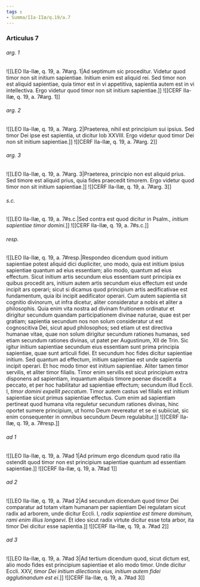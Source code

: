 ```yaml
---
tags : 
- Summa/IIa-IIæ/q.19/a.7
---
```


### Articulus 7

###### arg. 1
![[LEO IIa-IIæ, q. 19, a. 7#arg. 1|Ad septimum sic proceditur. Videtur quod timor non sit initium sapientiae. Initium enim est aliquid rei. Sed timor non est aliquid sapientiae, quia timor est in vi appetitiva, sapientia autem est in vi intellectiva. Ergo videtur quod timor non sit initium sapientiae.]]
![[CERF IIa-IIæ, q. 19, a. 7#arg. 1]]

###### arg. 2
![[LEO IIa-IIæ, q. 19, a. 7#arg. 2|Praeterea, nihil est principium sui ipsius. Sed timor Dei ipse est sapientia, ut dicitur Iob XXVIII. Ergo videtur quod timor Dei non sit initium sapientiae.]]
![[CERF IIa-IIæ, q. 19, a. 7#arg. 2]]

###### arg. 3
![[LEO IIa-IIæ, q. 19, a. 7#arg. 3|Praeterea, principio non est aliquid prius. Sed timore est aliquid prius, quia fides praecedit timorem. Ergo videtur quod timor non sit initium sapientiae.]]
![[CERF IIa-IIæ, q. 19, a. 7#arg. 3]]

###### s.c.
![[LEO IIa-IIæ, q. 19, a. 7#s.c.|Sed contra est quod dicitur in Psalm., *initium sapientiae timor domini*.]]
![[CERF IIa-IIæ, q. 19, a. 7#s.c.]]

###### resp.
![[LEO IIa-IIæ, q. 19, a. 7#resp.|Respondeo dicendum quod initium sapientiae potest aliquid dici dupliciter, uno modo, quia est initium ipsius sapientiae quantum ad eius essentiam; alio modo, quantum ad eius effectum. Sicut initium artis secundum eius essentiam sunt principia ex quibus procedit ars, initium autem artis secundum eius effectum est unde incipit ars operari; sicut si dicamus quod principium artis aedificativae est fundamentum, quia ibi incipit aedificator operari. Cum autem sapientia sit cognitio divinorum, ut infra dicetur, aliter consideratur a nobis et aliter a philosophis. Quia enim vita nostra ad divinam fruitionem ordinatur et dirigitur secundum quandam participationem divinae naturae, quae est per gratiam; sapientia secundum nos non solum consideratur ut est cognoscitiva Dei, sicut apud philosophos; sed etiam ut est directiva humanae vitae, quae non solum dirigitur secundum rationes humanas, sed etiam secundum rationes divinas, ut patet per Augustinum, XII de Trin. Sic igitur initium sapientiae secundum eius essentiam sunt prima principia sapientiae, quae sunt articuli fidei. Et secundum hoc fides dicitur sapientiae initium. Sed quantum ad effectum, initium sapientiae est unde sapientia incipit operari. Et hoc modo timor est initium sapientiae. Aliter tamen timor servilis, et aliter timor filialis. Timor enim servilis est sicut principium extra disponens ad sapientiam, inquantum aliquis timore poenae discedit a peccato, et per hoc habilitatur ad sapientiae effectum; secundum illud Eccli. I, *timor domini expellit peccatum*. Timor autem castus vel filialis est initium sapientiae sicut primus sapientiae effectus. Cum enim ad sapientiam pertineat quod humana vita reguletur secundum rationes divinas, hinc oportet sumere principium, ut homo Deum revereatur et se ei subiiciat, sic enim consequenter in omnibus secundum Deum regulabitur.]]
![[CERF IIa-IIæ, q. 19, a. 7#resp.]]

###### ad 1
![[LEO IIa-IIæ, q. 19, a. 7#ad 1|Ad primum ergo dicendum quod ratio illa ostendit quod timor non est principium sapientiae quantum ad essentiam sapientiae.]]
![[CERF IIa-IIæ, q. 19, a. 7#ad 1]]

###### ad 2
![[LEO IIa-IIæ, q. 19, a. 7#ad 2|Ad secundum dicendum quod timor Dei comparatur ad totam vitam humanam per sapientiam Dei regulatam sicut radix ad arborem, unde dicitur Eccli. I, *radix sapientiae est timere dominum, rami enim illius longaevi*. Et ideo sicut radix virtute dicitur esse tota arbor, ita timor Dei dicitur esse sapientia.]]
![[CERF IIa-IIæ, q. 19, a. 7#ad 2]]

###### ad 3
![[LEO IIa-IIæ, q. 19, a. 7#ad 3|Ad tertium dicendum quod, sicut dictum est, alio modo fides est principium sapientiae et alio modo timor. Unde dicitur Eccli. XXV, *timor Dei initium dilectionis eius, initium autem fidei agglutinandum est ei*.]]
![[CERF IIa-IIæ, q. 19, a. 7#ad 3]]

